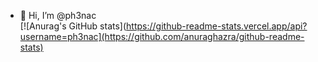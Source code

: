 - 👋 Hi, I’m @ph3nac  
[![Anurag's GitHub stats](https://github-readme-stats.vercel.app/api?username=ph3nac](https://github.com/anuraghazra/github-readme-stats)
<!---
ph3nac/ph3nac is a ✨ special ✨ repository because its `README.md` (this file) appears on your GitHub profile.
You can click the Preview link to take a look at your changes.
--->
